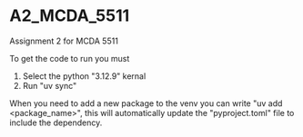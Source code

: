 # A2_MCDA_5511
Assignment 2 for MCDA 5511

To get the code to run you must

1. Select the python "3.12.9" kernal
2. Run "uv sync"

When you need to add a new package to the venv you can write "uv add <package_name>", 
this will automatically update the "pyproject.toml" file to include the dependency.
